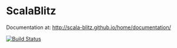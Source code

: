 
# ScalaBlitz

Documentation at: http://scala-blitz.github.io/home/documentation/


[![Build Status](https://travis-ci.org/scala-blitz/scala-blitz.svg?branch=master)](https://travis-ci.org/scala-blitz/scala-blitz)

